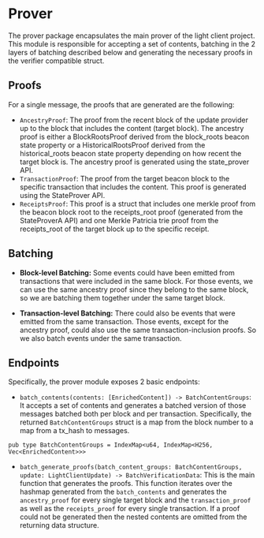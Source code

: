 # Prover

The prover package encapsulates the main prover of the light client project.
This module is responsible for accepting a set of contents, batching in the 2
layers of batching described below and generating the necessary proofs in the
verifier compatible struct.

## Proofs

For a single message, the proofs that are generated are the following:

* `AncestryProof`: The proof from the recent block of the update provider up to
  the block that includes the content (target block). The ancestry proof is
  either a BlockRootsProof derived from the block_roots beacon state property or
  a HistoricalRootsProof derived from the historical_roots beacon state property
  depending on how recent the target block is. The ancestry proof is generated
  using the state_prover API.
* `TransactionProof`: The proof from the target beacon block to the specific
  transaction that includes the content. This proof is generated using the
  StateProver API.
* `ReceiptsProof`: This proof is a struct that includes one merkle proof from
  the beacon block root to the receipts_root proof (generated from the
  StateProverA API) and one Merkle Patricia trie proof from the receipts_root of
  the target block up to the specific receipt.

## Batching

- **Block-level Batching:** Some events could have been emitted from
transactions that were included in the same block. For those events, we can use
the same ancestry proof since they belong to the same block, so we are batching
them together under the same target block.

- **Transaction-level Batching:** There could also be events that were emitted
from the same transaction. Those events, except for the ancestry proof, could
also use the same transaction-inclusion proofs. So we also batch events under
the same transaction.

## Endpoints

Specifically, the prover module exposes 2 basic endpoints:

- `batch_contents(contents: [EnrichedContent]) -> BatchContentGroups`: It
accepts a set of contents and generates a batched version of those messages
batched both per block and per transaction. Specifically, the
returned `BatchContentGroups` struct is a map from the block number to a map from a tx_hash to messages.

```
pub type BatchContentGroups = IndexMap<u64, IndexMap<H256, Vec<EnrichedContent>>>
```

- `batch_generate_proofs(batch_content_groups: BatchContentGroups, update: LightClientUpdate) -> BatchVerificationData`: 
This is the main function that generates the proofs. This function iterates over
the hashmap generated from the `batch_contents` and generates the
`ancestry_proof` for every single target block and the `transaction_proof` as
well as the `receipts_proof` for every single transaction. If a proof could not
be generated then the nested contents are omitted from the returning data
structure.